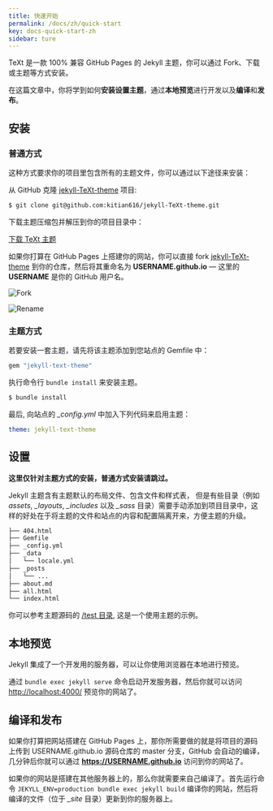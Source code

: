 ```yaml
---
title: 快速开始
permalink: /docs/zh/quick-start
key: docs-quick-start-zh
sidebar: ture
---
```


TeXt 是一款 100% 兼容 GitHub Pages 的 Jekyll 主题，你可以通过 Fork、下载或主题等方式安装。

在这篇文章中，你将学到如何**安装设置主题**，通过**本地预览**进行开发以及**编译**和**发布**。

<!--more-->

## 安装

### 普通方式

这种方式要求你的项目里包含所有的主题文件，你可以通过以下途径来安装：

从 GitHub 克隆 [jekyll-TeXt-theme](https://github.com/kitian616/jekyll-TeXt-theme) 项目:

```bash
$ git clone git@github.com:kitian616/jekyll-TeXt-theme.git
```

下载主题压缩包并解压到你的项目目录中：

<a class="button button--success button--rounded button--lg" href="https://github.com/kitian616/jekyll-TeXt-theme/archive/master.zip"><i class="fas fa-download"></i> 下载 TeXt 主题</a>

如果你打算在 GitHub Pages 上搭建你的网站，你可以直接 fork [jekyll-TeXt-theme](https://github.com/kitian616/jekyll-TeXt-theme) 到你的仓库，然后将其重命名为 **USERNAME.github.io** — 这里的 **USERNAME** 是你的 GitHub 用户名。

![Fork](https://raw.githubusercontent.com/kitian616/jekyll-TeXt-theme/master/docs/assets/images/github-fork.png)

![Rename](https://raw.githubusercontent.com/kitian616/jekyll-TeXt-theme/master/docs/assets/images/github-rename-repo.png)

### 主题方式

若要安装一套主题，请先将该主题添加到您站点的 Gemfile 中：

```ruby
gem "jekyll-text-theme"
```

执行命令行 `bundle install` 来安装主题。

```bash
$ bundle install
```

最后, 向站点的 *_config.yml* 中加入下列代码来启用主题：

```yaml
theme: jekyll-text-theme
```

## 设置

**这里仅针对主题方式的安装，普通方式安装请跳过。**

Jekyll 主题含有主题默认的布局文件、包含文件和样式表， 但是有些目录（例如*assets*, *_layouts*, *_includes* 以及 *_sass* 目录）需要手动添加到项目目录中，这样的好处在于将主题的文件和站点的内容和配置隔离开来，方便主题的升级。

```bash
├── 404.html
├── Gemfile
├── _config.yml
├── _data
│   └── locale.yml
├── _posts
│   └── ...
├── about.md
├── all.html
└── index.html
```

你可以参考主题源码的 [/test 目录](https://github.com/kitian616/jekyll-TeXt-theme/tree/master/test), 这是一个使用主题的示例。

## 本地预览

Jekyll 集成了一个开发用的服务器，可以让你使用浏览器在本地进行预览。

通过 `bundle exec jekyll serve` 命令启动开发服务器，然后你就可以访问 [http://localhost:4000/](http://localhost:4000/) 预览你的网站了。

## 编译和发布

如果你打算把网站搭建在 GitHub Pages 上，那你所需要做的就是将项目的源码上传到 USERNAME.github.io 源码仓库的 master 分支，GitHub 会自动的编译，几分钟后你就可以通过 **https://USERNAME.github.io** 访问到你的网站了。

如果你的网站是搭建在其他服务器上的，那么你就需要来自己编译了。首先运行命令 `JEKYLL_ENV=production bundle exec jekyll build` 编译你的网站，然后将编译的文件（位于 *_site* 目录）更新到你的服务器上。
